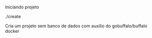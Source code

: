 Iniciando projeto

./create

Cria um projeto sem banco de dados com auxilio do gobuffalo/buffalo docker